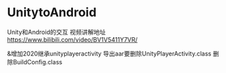 # UnitytoAndroid
Unity和Android的交互
视频讲解地址
https://www.bilibili.com/video/BV1V5411Y7VR/

&增加2020继承unityplayeractivity
导出aar要删除UnityPlayerActivity.class
删除BuildConfig.class
